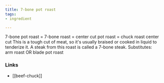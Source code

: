 ```yaml
---
title: 7-bone pot roast
tags:
- ingredient

---
```

7-bone pot roast = 7-bone roast = center cut pot roast = chuck roast center cut This is a tough cut of meat, so it's usually braised or cooked in liquid to tenderize it. A steak from this roast is called a 7-bone steak. Substitutes: arm roast OR blade pot roast

### Links

* [[beef-chuck]]
